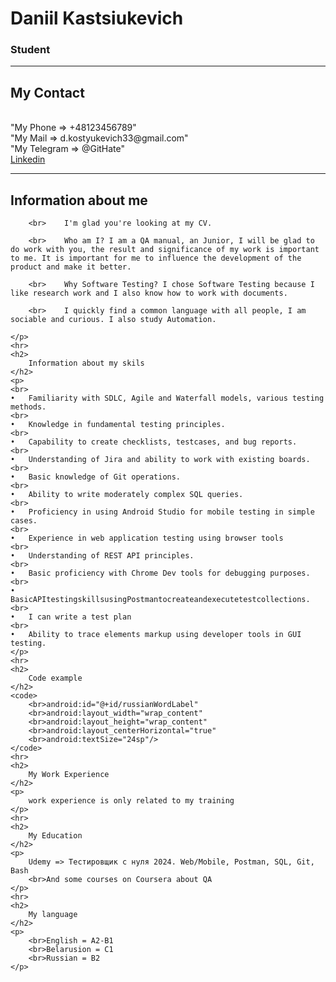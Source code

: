 <h1>
    Daniil Kastsiukevich
    </h1>
    <h3>
        Student
    </h3>
    <hr>
    <h2>
        My Contact
    </h2>
    <p>
        <br>    "My Phone => +48123456789"
        <br>    "My Mail => d.kostyukevich33@gmail.com"
        <br>    "My Telegram => @GitHate"
        <br>
        <a href="https://www.linkedin.com/in/daniil-kastsiukevich-7b22882a8/">Linkedin</a>
    </p>
    <hr>
    <h2>
        Information about me
    </h2>
    <p>
    
        <br>    I'm glad you're looking at my CV.
    
        <br>    Who am I? I am a QA manual, an Junior, I will be glad to do work with you, the result and significance of my work is important to me. It is important for me to influence the development of the product and make it better.
    
        <br>    Why Software Testing? I chose Software Testing because I like research work and I also know how to work with documents.
    
        <br>    I quickly find a common language with all people, I am sociable and curious. I also study Automation.
    
    </p>
    <hr>
    <h2>
        Information about my skils
    </h2>
    <p>
    <br>
    •	Familiarity with SDLC, Agile and Waterfall models, various testing methods.
    <br>
    •	Knowledge in fundamental testing principles.
    <br>
    •	Capability to create checklists, testcases, and bug reports.
    <br>
    •	Understanding of Jira and ability to work with existing boards.
    <br>
    •	Basic knowledge of Git operations.
    <br>
    •	Ability to write moderately complex SQL queries.
    <br>
    •	Proficiency in using Android Studio for mobile testing in simple cases.
    <br>
    •	Experience in web application testing using browser tools 
    <br>
    •	Understanding of REST API principles.
    <br>
    •	Basic proficiency with Chrome Dev tools for debugging purposes.
    <br>
    •	BasicAPItestingskillsusingPostmantocreateandexecutetestcollections.
    <br>
    •	I can write a test plan
    <br>
    •	Ability to trace elements markup using developer tools in GUI testing.
    </p>
    <hr>
    <h2>
        Code example
    </h2>
    <code>
        <br>android:id="@+id/russianWordLabel"
        <br>android:layout_width="wrap_content"
        <br>android:layout_height="wrap_content"
        <br>android:layout_centerHorizontal="true"
        <br>android:textSize="24sp"/>
    </code>
    <hr>
    <h2>
        My Work Experience
    </h2>
    <p>
        work experience is only related to my training
    </p>
    <hr>
    <h2>
        My Education
    </h2>
    <p>
        Udemy => Тестировщик с нуля 2024. Web/Mobile, Postman, SQL, Git, Bash
        <br>And some courses on Coursera about QA
    </p>
    <hr>
    <h2>
        My language
    </h2>
    <p>
        <br>English = A2-B1
        <br>Belarusion = C1
        <br>Russian = B2
    </p>
